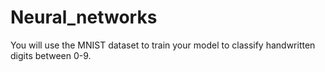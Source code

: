 # Neural_networks
You will use the MNIST dataset to train your model to classify handwritten digits between 0-9.
